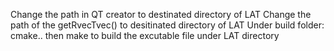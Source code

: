 Change the path in QT creator to destinated directory of LAT
Change the path of the getRvecTvec() to desitinated directory of LAT
Under build folder: cmake.. then make to build the excutable file under LAT directory
